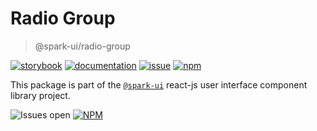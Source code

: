 # Radio Group
> @spark-ui/radio-group

[![storybook](https://img.shields.io/badge/storybook-black?logo=storybook)](https://sparkui.vercel.app/?path=/docs/components-radiogroup--docs)
[![documentation](https://img.shields.io/badge/documentation-black?logo=googledocs)](https://sparkui-adv.vercel.app/docs/components/radio-group)
[![issue](https://img.shields.io/badge/report%20a%20bug-black?logo=openbugbounty&logoColor=red)](https://github.com/adevinta/spark/issues/new?&projects=4&template=bug-report.yml&assignees=&labels=component,radio-group)
[![npm](https://img.shields.io/npm/dt/%40spark-ui/radio-group?logo=npm&labelColor=black)](https://www.npmjs.com/package/@spark-ui/radio-group)


This package is part of the [`@spark-ui`](https://github.com/adevinta/spark) react-js user interface component library project.

![Issues open](https://img.shields.io/github/issues-search/adevinta/spark?query=is%3Aopen%20label%3Acomponent%20label%3Aradio-group&logo=openbugbounty&logoColor=red&label=issues%20open&color=red&link=https%3A%2F%2Fgithub.com%2Fadevinta%2Fspark%2Fissues%3Fq%3Dis%253Aopen%2Blabel%253Acomponent%2Blabel%253Aradio-group)
[![NPM](https://img.shields.io/npm/l/%40spark-ui%2Fradio-group)](https://github.com/adevinta/spark/blob/main/packages/components/radio-group/LICENSE.md)
